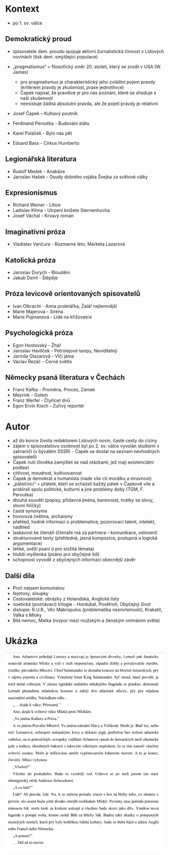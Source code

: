 # Kontext
* po 1. sv. válce

## Demokratický proud
* spisovatele dem. proudu spojuje aktivní žurnalistická činnost v Lidových novinách (tisk dem. smýšlející populace)
* „pragmatismus“ = filosofický směr 20. století, který se zrodil v USA (W. James)
  * pro pragmatismus je charakteristický jeho zvláštní pojem pravdy (kritériem pravdy je zkušenost, praxe jednotlivce)
  * Čapek napsal, že pravdivé je pro nás poznání, které se shoduje s naší zkušeností
  * neexistuje žádná absolutní pravda, ale že pojetí pravdy je relativní

* Josef Čapek – Kulhavý poutník
* Ferdinand Peroutka - Budování státu
* Karel Poláček - Bylo nás pět
* Eduard Bass - Cirkus Humberto

## Legionářská literatura
* Rudolf Medek - Anabáze
* Jaroslav Hašek - Osudy dobrého vojáka Švejka za světové války

## Expresionismus
* Richard Weiner - Lítice
* Ladislav Klíma - Utrpení knížete Sternenhocha
* Josef Váchal - Krvavý román

## Imaginativní próza
* Vladislav Vančura - Rozmarné léto, Markéta Lazarová

## Katolická próza
* Jaroslav Durych - Bloudění
* Jakub Deml - Šlépěje

## Próza levicově orientovaných spisovatelů
* Ivan Olbracht - Anna proletářka, Žalář nejtemnější
* Marie Majerová - Siréna
* Marie Pujmanová - Lidé na křižovatce

## Psychologická próza
* Egon Hostovský - Žhář
* Jaroslav Havlíček - Petrolejové lampy, Neviditelný
* Jarmila Glazarová - Vlčí jáma
* Václav Řezáč - Černé světlo

## Německy psaná literatura v Čechách
* Franz Kafka - Proměna, Proces, Zámek
* Meyrink - Golem
* Franz Werfel - Čtyřicet dnů
* Egon Ervín Kisch - Zuřivý reportér

# Autor
* až do konce života redaktorem Lidových novin, časté cesty do ciziny
* zájem o spisovatelovu osobnost byl po 2. sv. válce vyvolán studiemi v zahraničí (v bývalém SSSR) - Čapek se dostal na seznam nevhodných spisovatelů
* Čapek nutí člověka zamýšlet se nad otázkami, jež mají existenciální podtext
* citlivost, moudrost, kultivovanost
* Čapek je demokrat a humanista (nade vše ctí morálku a mravnost)
* „pátečníci“ = přátelé, kteří se scházeli každý pátek v Čapkově vile a probírali spolu politické, kulturní a jiné problémy doby (TGM, F. Peroutka)
* dlouhá souvětí (popisy, přídavná jména, barevnost, hrátky se slovy, slovní hříčky)
* častá synonyma
* hovorová čeština, archaismy
* přehled, hodně informací o problematice, pozorovací talent, intelekt, nadhled
* laskavost ke čtenáři (čtenáře má za partnera – komunikace, oslovení)
* strukturované texty (přehledná, jasná kompozice, postupná a logická argumentace)
* lehké, svěží psaní (i pro složitá témata)
* hlubší myšlenka (psáno pro obyčejné lidi)
* schopnost vyvodit z obyčejných informací obecnější závěr

## Další díla
* Proč nejsem komunistou
* fejetony, sloupky
* Cestovatelské: obrázky z Holandska, Anglické listy
* noetická (poznávací) trilogie - Hordubal, Povětroň, Obyčejný život
* distopie: R.U.R., Věc Makropulos (problematika nesmrtelnosti), Krakatit, Válka s Mloky
* Bílá nemoc, Matka (rozpor mezi mužským a ženským vnímáním světa)

# Ukázka
![ukázka](ukazka.png)